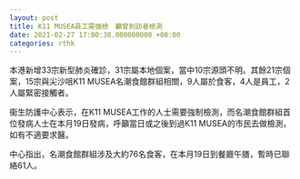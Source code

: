 ```yaml
---
layout: post
title: K11 MUSEA員工需強檢　籲曾到訪者檢測　
date: 2021-02-27 17:00:38.000000000 +08:00
categories: rthk
---
```


本港新增33宗新型肺炎確診，31宗屬本地個案，當中10宗源頭不明。其餘21宗個案，15宗與尖沙咀K11 MUSEA名潮食館群組相關，9人屬於食客，4人是員工，2人屬緊密接觸者。

衞生防護中心表示，在K11 MUSEA工作的人士需要強制檢測，而名潮食館群組首位發病人士在本月19日發病，呼籲當日或之後到過K11 MUSEA的市民去做檢測，如有不適要求醫。

中心指出，名潮食館群組涉及大約76名食客，在本月19日到餐廳午膳，暫時已聯絡61人。
